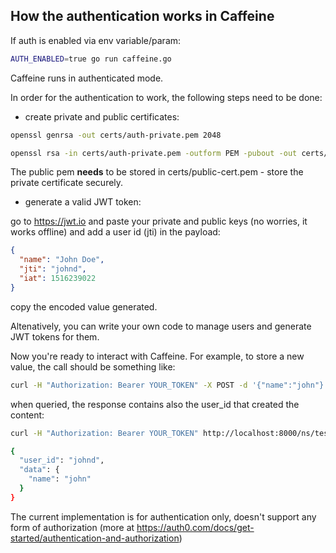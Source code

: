 ## How the authentication works in Caffeine


If auth is enabled via env variable/param:

```sh
AUTH_ENABLED=true go run caffeine.go
```

Caffeine runs in authenticated mode.

In order for the authentication to work, the following steps need to be done:

* create private and public certificates:

```sh
openssl genrsa -out certs/auth-private.pem 2048

openssl rsa -in certs/auth-private.pem -outform PEM -pubout -out certs/public-cert.pem
```

The public pem **needs** to be stored in certs/public-cert.pem - store the private certificate securely.

* generate a valid JWT token:

go to https://jwt.io and paste your private and public keys (no worries, it works offline) and add a user id (jti) in the payload:

```json
{
  "name": "John Doe",
  "jti": "johnd",
  "iat": 1516239022
}
```

copy the encoded value generated.

Altenatively, you can write your own code to manage users and generate JWT tokens for them.

Now you're ready to interact with Caffeine. For example, to store a new value, the call should be something like:


```sh
curl -H "Authorization: Bearer YOUR_TOKEN" -X POST -d '{"name":"john"}' http://localhost:8000/ns/test/1
```

when queried, the response contains also the user_id that created the content:

```sh
curl -H "Authorization: Bearer YOUR_TOKEN" http://localhost:8000/ns/test/1

{
  "user_id": "johnd",
  "data": {
    "name": "john"
  }
}
```

The current implementation is for authentication only, doesn't support any form of authorization (more at https://auth0.com/docs/get-started/authentication-and-authorization)